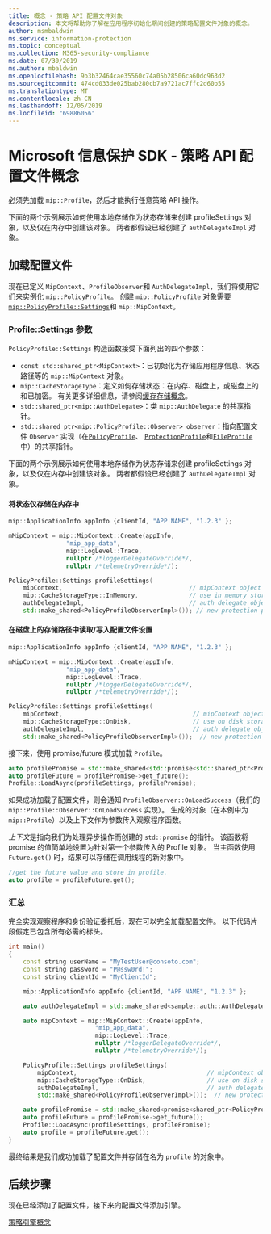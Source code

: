 ```yaml
---
title: 概念 - 策略 API 配置文件对象
description: 本文将帮助你了解在应用程序初始化期间创建的策略配置文件对象的概念。
author: msmbaldwin
ms.service: information-protection
ms.topic: conceptual
ms.collection: M365-security-compliance
ms.date: 07/30/2019
ms.author: mbaldwin
ms.openlocfilehash: 9b3b32464cae35560c74a05b28506ca60dc963d2
ms.sourcegitcommit: 474cd033de025bab280cb7a9721ac7ffc2d60b55
ms.translationtype: MT
ms.contentlocale: zh-CN
ms.lasthandoff: 12/05/2019
ms.locfileid: "69886056"
---
```

# <a name="microsoft-information-protection-sdk---policy-api-profile-concepts"></a>Microsoft 信息保护 SDK - 策略 API 配置文件概念

必须先加载 `mip::Profile`，然后才能执行任意策略 API 操作。

下面的两个示例展示如何使用本地存储作为状态存储来创建 profileSettings 对象，以及仅在内存中创建该对象。 两者都假设已经创建了 `authDelegateImpl` 对象。

## <a name="load-a-profile"></a>加载配置文件

现在已定义 `MipContext`、`ProfileObserver`和 `AuthDelegateImpl`，我们将使用它们来实例化 `mip::PolicyProfile`。 创建 `mip::PolicyProfile` 对象需要[`mip::PolicyProfile::Settings`](reference/class_mip_PolicyProfile_settings.md)和 `mip::MipContext`。

### <a name="profilesettings-parameters"></a>Profile::Settings 参数

`PolicyProfile::Settings` 构造函数接受下面列出的四个参数：

- `const std::shared_ptr<MipContext>`：已初始化为存储应用程序信息、状态路径等的 `mip::MipContext` 对象。
- `mip::CacheStorageType`：定义如何存储状态：在内存、磁盘上，或磁盘上的和已加密。 有关更多详细信息，请参阅[缓存存储概念](concept-cache-storage.md)。
- `std::shared_ptr<mip::AuthDelegate>`：类 `mip::AuthDelegate` 的共享指针。
- `std::shared_ptr<mip::PolicyProfile::Observer> observer`：指向配置文件 `Observer` 实现（在[`PolicyProfile`](reference/class_mip_policyprofile_observer.md)、 [`ProtectionProfile`](reference/class_mip_protectionprofile_observer.md)和[`FileProfile`](reference/class_mip_fileprofile_observer.md)中）的共享指针。

下面的两个示例展示如何使用本地存储作为状态存储来创建 profileSettings 对象，以及仅在内存中创建该对象。 两者都假设已经创建了 `authDelegateImpl` 对象。

#### <a name="store-state-in-memory-only"></a>将状态仅存储在内存中

```cpp
mip::ApplicationInfo appInfo {clientId, "APP NAME", "1.2.3" };

mMipContext = mip::MipContext::Create(appInfo,
                "mip_app_data",
                mip::LogLevel::Trace,
                nullptr /*loggerDelegateOverride*/,
                nullptr /*telemetryOverride*/);

PolicyProfile::Settings profileSettings(
    mipContext,                                   // mipContext object
    mip::CacheStorageType::InMemory,              // use in memory storage
    authDelegateImpl,                             // auth delegate object
    std::make_shared<PolicyProfileObserverImpl>()); // new protection profile observer
```

#### <a name="readwrite-profile-settings-from-storage-path-on-disk"></a>在磁盘上的存储路径中读取/写入配置文件设置

```cpp
mip::ApplicationInfo appInfo {clientId, "APP NAME", "1.2.3" };

mMipContext = mip::MipContext::Create(appInfo,
                "mip_app_data",
                mip::LogLevel::Trace,
                nullptr /*loggerDelegateOverride*/,
                nullptr /*telemetryOverride*/);

PolicyProfile::Settings profileSettings(
    mipContext,                                    // mipContext object
    mip::CacheStorageType::OnDisk,                 // use on disk storage
    authDelegateImpl,                              // auth delegate object
    std::make_shared<PolicyProfileObserverImpl>());  // new protection profile observer
```

接下来，使用 promise/future 模式加载 `Profile`。

```cpp
auto profilePromise = std::make_shared<std::promise<std::shared_ptr<Profile>>>();
auto profileFuture = profilePromise->get_future();
Profile::LoadAsync(profileSettings, profilePromise);
```

如果成功加载了配置文件，则会通知 `ProfileObserver::OnLoadSuccess`（我们的 `mip::Profile::Observer::OnLoadSuccess` 实现）。 生成的对象（在本例中为 `mip::Profile`）以及上下文作为参数传入观察程序函数。

*上下文*是指向我们为处理异步操作而创建的 `std::promise` 的指针。 该函数将 promise 的值简单地设置为针对第一个参数传入的 Profile 对象。 当主函数使用 `Future.get()` 时，结果可以存储在调用线程的新对象中。

```cpp
//get the future value and store in profile.
auto profile = profileFuture.get();
```

### <a name="putting-it-together"></a>汇总

完全实现观察程序和身份验证委托后，现在可以完全加载配置文件。 以下代码片段假定已包含所有必需的标头。

```cpp
int main()
{
    const string userName = "MyTestUser@consoto.com";
    const string password = "P@ssw0rd!";
    const string clientId = "MyClientId";

    mip::ApplicationInfo appInfo {clientId, "APP NAME", "1.2.3" };

    auto authDelegateImpl = std::make_shared<sample::auth::AuthDelegateImpl>(appInfo, userName, password);

    auto mipContext = mip::MipContext::Create(appInfo,
                        "mip_app_data",
                        mip::LogLevel::Trace,
                        nullptr /*loggerDelegateOverride*/,
                        nullptr /*telemetryOverride*/);

    PolicyProfile::Settings profileSettings(
        mipContext,                                    // mipContext object
        mip::CacheStorageType::OnDisk,                 // use on disk storage
        authDelegateImpl,                              // auth delegate object
        std::make_shared<PolicyProfileObserverImpl>());  // new protection profile observer

    auto profilePromise = std::make_shared<promise<shared_ptr<PolicyProfile>>>();
    auto profileFuture = profilePromise->get_future();
    Profile::LoadAsync(profileSettings, profilePromise);
    auto profile = profileFuture.get();
}
```

最终结果是我们成功加载了配置文件并存储在名为 `profile` 的对象中。

## <a name="next-steps"></a>后续步骤

现在已经添加了配置文件，接下来向配置文件添加引擎。

[策略引擎概念](concept-profile-engine-policy-engine-cpp.md)

